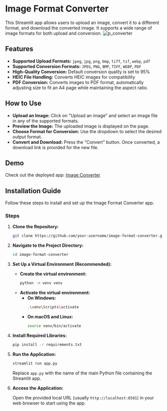 # Image Format Converter

This Streamlit app allows users to upload an image, convert it to a different format, and download the converted image. It supports a wide range of image formats for both upload and conversion.
![p_converter](https://github.com/user-attachments/assets/ef1a31e5-e60b-43b3-be29-9dc52a29bc75)

## Features

- **Supported Upload Formats:** `jpeg`, `jpg`, `png`, `bmp`, `tiff`, `tif`, `webp`, `pdf`
- **Supported Conversion Formats:** `JPEG`, `PNG`, `BMP`, `TIFF`, `WEBP`, `PDF`
- **High-Quality Conversion:** Default conversion quality is set to 95%
- **HEIC File Handling:** Converts HEIC images for compatibility
- **PDF Conversion:** Converts images to PDF format, automatically adjusting size to fit an A4 page while maintaining the aspect ratio.

## How to Use

- **Upload an Image:** Click on "Upload an image" and select an image file in any of the supported formats.
- **Preview the Image:** The uploaded image is displayed on the page.
- **Choose Format for Conversion:** Use the dropdown to select the desired output format.
- **Convert and Download:** Press the "Convert" button. Once converted, a download link is provided for the new file.

## Demo
Check out the deployed app: [Image Converter ](https://imageextentionconverter-saketh07.streamlit.app/)
## Installation Guide

Follow these steps to install and set up the Image Format Converter app.

### Steps

1. **Clone the Repository:**
   ```bash
   git clone https://github.com/your-username/image-format-converter.git
   ```

2. **Navigate to the Project Directory:**
   ```bash
   cd image-format-converter
   ```

3. **Set Up a Virtual Environment (Recommended):**
   - **Create the virtual environment:**
     ```bash
     python -m venv venv
     ```
   - **Activate the virtual environment:**
     - **On Windows:**
       ```bash
       .\venv\Scripts\activate
       ```
     - **On macOS and Linux:**
       ```bash
       source venv/bin/activate
       ```

4. **Install Required Libraries:**
   ```bash
   pip install -r requirements.txt
   ```

5. **Run the Application:**
   ```bash
   streamlit run app.py
   ```

   Replace `app.py` with the name of the main Python file containing the Streamlit app.

6. **Access the Application:**

   Open the provided local URL (usually `http://localhost:8501`) in your web browser to start using the app.


